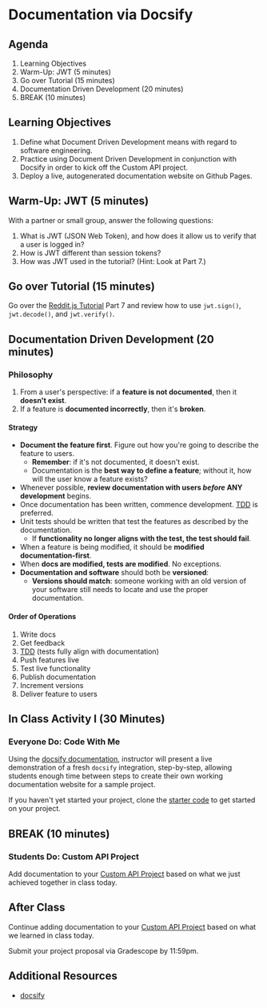 # Documentation via Docsify

## Agenda

1. Learning Objectives
1. Warm-Up: JWT (5 minutes)
1. Go over Tutorial (15 minutes)
1. Documentation Driven Development (20 minutes)
1. BREAK (10 minutes)

## Learning Objectives

1. Define what Document Driven Development means with regard to software engineering.
2. Practice using Document Driven Development in conjunction with Docsify in order to kick off the Custom API project.
3. Deploy a live, autogenerated documentation website on Github Pages.

## Warm-Up: JWT (5 minutes)

With a partner or small group, answer the following questions:

1. What is JWT (JSON Web Token), and how does it allow us to verify that a user is logged in?
1. How is JWT different than session tokens?
1. How was JWT used in the tutorial? (Hint: Look at Part 7.)

## Go over Tutorial (15 minutes)

Go over the [Reddit.js Tutorial](https://www.makeschool.com/academy/track/reddit-clone-in-node-js) Part 7 and review how to use `jwt.sign()`, `jwt.decode()`, and `jwt.verify()`.

## Documentation Driven Development (20 minutes)

### Philosophy

1. From a user's perspective: if a **feature is not documented**, then it **doesn't exist**.
1. If a feature is **documented incorrectly**, then it's **broken**.

#### Strategy

* **Document the feature first**. Figure out how you're going to describe the feature to users.
  * **Remember**: if it's not documented, it doesn't exist.
  * Documentation is the **best way to define a feature**; without it, how will the user know a feature exists?
* Whenever possible, **review documentation with users _before_ ANY development** begins.
* Once documentation has been written, commence development. [TDD](Lesson09.md) is preferred.
* Unit tests should be written that test the features as described by the documentation.
  * If **functionality no longer aligns with the test, the test should fail**.
* When a feature is being modified, it should be **modified documentation-first**.
* When **docs are modified, tests are modified**. No exceptions.
* **Documentation and software** should both be **versioned**:
  * **Versions should match**: someone working with an old version of your software still needs to locate and use the proper documentation.

#### Order of Operations

1. Write docs
2. Get feedback
3. [TDD](Lessons/Lesson09.md) (tests fully align with documentation)
4. Push features live
5. Test live functionality
6. Publish documentation
7. Increment versions
8. Deliver feature to users

## In Class Activity I (30 Minutes)

### Everyone Do: Code With Me

Using the [docsify documentation](https://docsify.js.org), instructor will present a live demonstration of a fresh `docsify` integration, step-by-step, allowing students enough time between steps to create their own working documentation website for a sample project.

If you haven't yet started your project, clone the [starter code](https://github.com/Make-School-Labs/auth-api-starter) to get started on your project.

## BREAK (10 minutes)

### Students Do: Custom API Project

Add documentation to your [Custom API Project](../Projects/02-Custom-API-Project.md) based on what we just achieved together in class today.

## After Class

Continue adding documentation to your [Custom API Project](../Projects/02-Custom-API-Project.md) based on what we learned in class today.

Submit your project proposal via Gradescope by 11:59pm.

## Additional Resources

* [docsify](https://docsify.js.org)